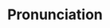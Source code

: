 ---
title: "Pronunciation"

categories: ['']

tags: ['Pronunciation']

arwords: 'النطق'

arexps: []

enwords: ['Pronunciation']

enexps: []

arlexicons: 'ن'

enlexicons: 'P'

authors: ['Ruqayya Roshdy']

translators: ['X']

citations: 'تطبيقات أساسية في المعالجة الآلية للغة العربية'

sources: 'مركز الملك عبدالله بن عبدالعزيز الدولي لخدمة اللغة العربية'

slug: ""
---